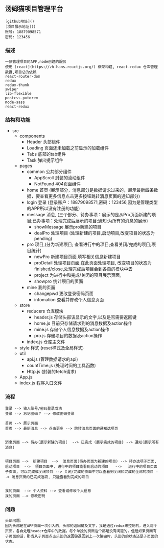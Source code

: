 ## 汤姆猫项目管理平台
    [github地址]()
    [项目展示地址]()
    账号: 18879098571
    密码: 123456

### 描述
    一款管理项目的APP,node创建的服务
    使用 [react](https://zh-hans.reactjs.org/) 框架构建, react-redux 仓库管理数据,项目总的依赖
    react-router-dom
    redux
    redux-thunk
    swiper
    lib-flexible
    postcss-pxtorem
    node-sass
    react-redux
     

### 结构和功能
+ src
  + components
    + Header 头部组件
    + Loading 页面还未加载之前显示的加载组件
    + Tabs 底部的tab组件
    + Task 弹出提示组件
  + pages
    + common 公共部分组件
      + AppScroll 封装的滚动组件
      + NotFound 404页面组件
    + home 首页 (展示部分，消息部分是数据请求过来的，展示最新四条数据，要查看更多信息点击更多按钮跳转消息页面的通知部分) 
    + login 登录 (登录账户：18879098571,密码：123456,因为是管理类型的APP所以没有注册的功能)
    + message 消息, (三个部分、待办事项：展示的是从Pro页面新建的项目;已办事项：处理完成后展示的项目;通知:为所有的消息的展示)
      + showMessage 展示pro新建的项目
      + dealPro 处理项目 (处理新建的项目,启动项目,改变项目的状态为pending)
    + pro 项目,(分为新建项目; 查看进行中的项目;查看关闭/完成的项目;项目统计)
      + newPro 新建项目页面,填写相关信息新建项目
      + proDetail 处理项目页面,在此页面处理项目, 改变项目的状态为finished/close,处理完成后项目会到各自的模块中去
      + project 为进行中和完成/关闭的项目展示页面,
      + showpro 统计项目的页面
    + mine 我的页面 
      + changepwd 更改登录密码页面
      + infomation 查看并修改个人信息页面
  + store
    + reducers 仓库模块 
      + header.js 存储头部该显示的文字,以及是否需要返回键
      + home.js 目前只存储请求到的消息数据及action操作
      + mine.js 存储个人信息数据及action操作
      + pro.js 存储项目的数据及action操作
    + index.js 仓库主文件
  + style 样式 (reset样式及全局样式)
  + util
    + api.js (管理数据请求的api)
    + countTime.js (处理时间的工具函数)
    + Http.js (封装的fetch请求)
  + App.js
  + index.js 程序入口文件 

### 流程

    登录 --> 输入账号/密码登录成功
    登录 --> 忘记密码？ --> 修改密码登录

    首页 --> 展示页面
    首页 --> 最新消息 --> 点击更多 --> 跳转消息页面的通知选项页


    消息页面 --> 待办(展示新建的项目)  --> 已完成 (展示完成的项目) --> 通知(展示所有消息)


    项目页面 -->  新建项目  -->  消息页面(待办页面为新建的项目) --> 待办选项子页面,启动项目  -->  项目页面中, 进行中的项目能看到启动的项目   -->   进行中的项目页面子页面, 可以完成或关闭项目 --> 关闭/完成的页面中可以查看到关闭和完成的全部的项目 --> 消息页面的已完成选项, 只能查看到完成的项目


    我的页面  --> 个人资料 --> 查看或修改个人信息
    我的页面 --> 修改密码  
      
### 问题

    头部问题:
    因为头部是在APP页面一次引入的，头部的返回键及文字，我是通过redux来控制的，进入每个页面，各自处理header仓库中的数据，每个单独的页面这个都是没有问题的，但是如果页面有子页面的话，那当从子页面点击头部的返回键退回到上一次路由时，头部的的状态还是子页面的状态。
      



